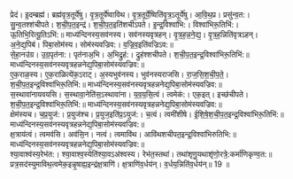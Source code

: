 

  
प्रेदं। इ॒दम्ब्रह्म॑। ब्रह्म॑वृत्र॒तूर्ये॑षु। वृ॒त्र॒तूर्ये॑ष्वाविथ। वृ॒त्र॒तूर्ये॒ष्विति॑वृ॒त्र॒ऽतूर्ये॑षु। आ॒वि॒थ॒प्र। प्रसु॑न्व॒त:। सु॒न्व॒तश्श॑चीपते। श॒ची॒प॒त॒इन्द्र॑। श॒ची॒प॒त॒इति॑शचीऽपते। इ॒न्द्र॒विश्वा॑भि:। विश्वा॑भिरू॒तिभि॑:। ऊ॒तिभि॒रित्यू॒तिऽभि॑:॥ माध्य॑न्दिनस्य॒सव॑नस्य। सव॑नस्यवृत्रहन्। वृ॒त्र॒ह॒न्न॒ने॒द्य॒। वृ॒त्र॒ह॒न्निति॑वृत्रऽहन्। अ॒ने॒द्य॒पिब॑। पिबा॒सोम॑स्य। सोम॑स्यवज्रिव:। व॒ज्रि॒व॒इति॑वज्रिऽव:॥  
से॒हा॒नउ॑ग्र। उ॒ग्र॒पृत॑ना:। पृत॑नाअ॒भि। अ॒भिद्रुह॑:। द्रुह॑श्शचीपते। श॒ची॒प॒त॒इन्द्र॒विश्वा॑भिरू॒तिभि॑:॥ माध्य॑न्दिनस्य॒सव॑नस्यवृत्रहन्ननेद्य॒पिबा॒सोम॑स्यवज्रिव:॥  
ए॒क॒राळ॒स्य। ए॒क॒राळित्ये॑क॒ऽराट्। अ॒स्यभुव॑नस्य। भुव॑नस्यराजसि। रा॒ज॒सि॒श॒ची॒प॒ते॒। श॒ची॒प॒त॒इन्द्र॒विश्वा॑भिरू॒तिभि॑:॥ माध्य॑न्दिनस्य॒सव॑नस्यवृत्रहन्ननेद्य॒पिबा॒सोम॑स्यवज्रिव:॥  
स॒स्थावा॑नायवयसि। स॒स्थावा॒नेति॑स॒ऽस्थावा॑ना। य॒व॒य॒सि॒त्वं। त्वमेक॑:। एक॒इत्। इच्छ॑चीपते। श॒ची॒प॒त॒इन्द्र॒विश्वा॑भिरू॒तिभि॑:॥ माध्य॑न्दिनस्य॒सव॑नस्यवृत्रहन्ननेद्य॒पिबा॒सोम॑स्यवज्रिव:॥  
क्षेम॑स्यच। च॒प्र॒युज॑:। प्र॒युज॑श्च। प्र॒युज॒इति॑प्र॒ऽयुज॑:। च॒त्वं। त्वमी॑शीषे। ई॒शि॒षे॒श॒ची॒प॒त॒इन्द्र॒विश्वा॑भिरू॒तिभि॑:॥ माध्य॑न्दिनस्य॒सव॑नस्यवृत्रहन्ननेद्य॒पिबा॒सोम॑स्यवज्रिव:॥  
क्ष॒त्राय॑त्वं। त्वमव॑सि। अव॑सि॒न। नत्वं। त्वमावि॑थ। आवि॑थशचीपत॒इन्द्र॒विश्वा॑भिरुतिभि:॥ माध्य॑न्दिनस्य॒सव॑नस्यवृत्रहन्ननेद्य॒पिबा॒सोम॑स्यवज्रिव:॥  
श्या॒वाश्व॑स्य॒रेभ॑त:। श्या॒वाश्व॒स्येति॑श्या॒वऽअ॑श्वस्य। रेभ॑त॒स्तथा॑। तथा॑शृणु॒यथाशृ॑णो॒रत्रे॒:कर्मा॑णिकृण्व॒त:॥ प्रत्र॒सद॑स्युमाविथ॒त्वमेक॒इन्नृ॒षाह्य॒इन्द्र॑क्ष॒त्राणि॑। क्ष॒त्राणि॑व॒र्धय॑न्। व॒र्धय॒न्निति॑व॒र्धय॑न्॥ 19 ॥  
